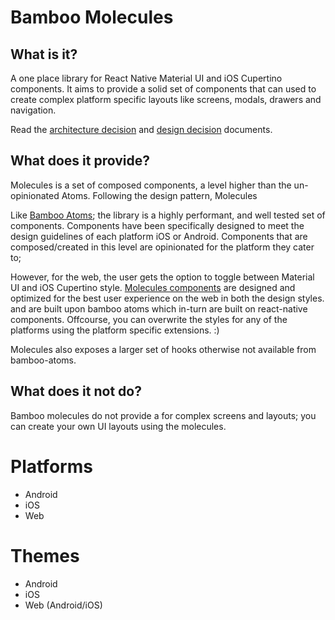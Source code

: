 # Bamboo Molecules

## What is it?
A one place library for React Native Material UI and iOS Cupertino components. It aims to provide a solid set of components that can used to create complex platform specific layouts like screens, modals, drawers and navigation.

Read the [architecture decision](./architecture.md) and [design decision](./design.md) documents.


## What does it provide?
Molecules is a set of composed components, a level higher than the un-opinionated Atoms. Following the design pattern, Molecules 


Like <a href="https://github.com/webbeetechnologies/bamboo-atoms" target="_blank">Bamboo Atoms</a>; the library is a highly performant, and well tested set of components. Components have been specifically designed to meet the design guidelines of each platform iOS or Android. Components that are composed/created in this level are opinionated for the platform they cater to; 


However, for the web, the user gets the option to toggle between Material UI and iOS Cupertino style. [Molecules components](./components.md) are designed and optimized for the best user experience on the web in both the design styles. and are built upon bamboo atoms which in-turn are built on react-native components. Offcourse, you can overwrite the styles for any of the platforms using the platform specific extensions. :)

Molecules also exposes a larger set of hooks otherwise not available from bamboo-atoms.


## What does it not do?
Bamboo molecules do not provide a for complex screens and layouts; you can create your own UI layouts using the molecules.



# Platforms
- Android
- iOS
- Web

# Themes
- Android
- iOS
- Web (Android/iOS)